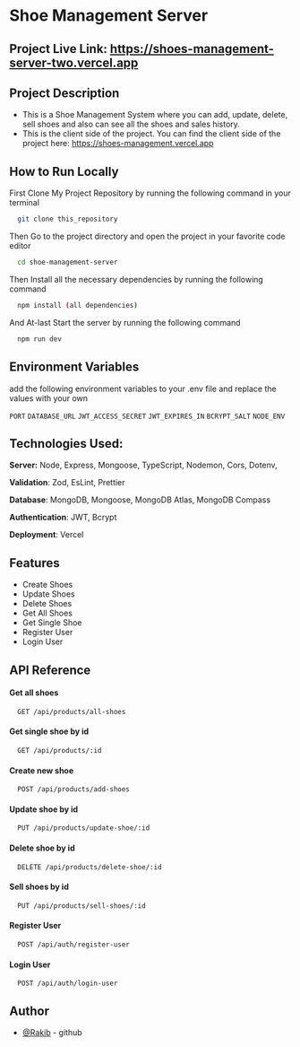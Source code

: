 # Shoe Management Server

## Project Live Link: https://shoes-management-server-two.vercel.app

## Project Description

- This is a Shoe Management System where you can add, update, delete, sell shoes and also can see all the shoes and sales history.
- This is the client side of the project. You can find the client side of the project here: https://shoes-management.vercel.app



## How to Run Locally

First Clone My Project Repository by running the following command in your terminal

```bash
  git clone this_repository
```

Then Go to the project directory and open the project in your favorite code editor

```bash
  cd shoe-management-server
```

Then Install all the necessary dependencies by running the following command

```bash
  npm install (all dependencies)
```

And At-last Start the server by running the following command

```bash
  npm run dev
```


## Environment Variables

add the following environment variables to your .env file and replace the values with your own

`PORT`
`DATABASE_URL`
`JWT_ACCESS_SECRET`
`JWT_EXPIRES_IN`
`BCRYPT_SALT`
`NODE_ENV`



## Technologies Used:

**Server:** Node, Express, Mongoose, TypeScript, Nodemon, Cors, Dotenv,

**Validation**: Zod, EsLint, Prettier

**Database**: MongoDB, Mongoose, MongoDB Atlas, MongoDB Compass

**Authentication**: JWT, Bcrypt

**Deployment**: Vercel



## Features

- Create Shoes
- Update Shoes
- Delete Shoes
- Get All Shoes
- Get Single Shoe
- Register User
- Login User



## API Reference

#### Get all shoes
```http
  GET /api/products/all-shoes
```

#### Get single shoe by id
```http
  GET /api/products/:id
```

#### Create new  shoe
```http
  POST /api/products/add-shoes
```

#### Update shoe by id
```http
  PUT /api/products/update-shoe/:id
```

#### Delete shoe by id
```http
  DELETE /api/products/delete-shoe/:id
```

#### Sell shoes by id
```http
  PUT /api/products/sell-shoes/:id
```


#### Register User
```http
  POST /api/auth/register-user
```

#### Login User
```http
  POST /api/auth/login-user
```



## Author

- [@Rakib](https://www.github.com/rakib8680) - github

